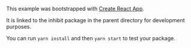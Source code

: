 This example was bootstrapped with [Create React App](https://github.com/facebook/create-react-app).

It is linked to the inhibit package in the parent directory for development purposes.

You can run `yarn install` and then `yarn start` to test your package.
